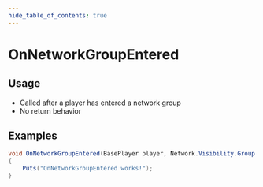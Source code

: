 ```yaml
---
hide_table_of_contents: true
---
```


# OnNetworkGroupEntered

## Usage

* Called after a player has entered a network group
* No return behavior

## Examples

```csharp title=""
void OnNetworkGroupEntered(BasePlayer player, Network.Visibility.Group group)
{
    Puts("OnNetworkGroupEntered works!");
}
```
